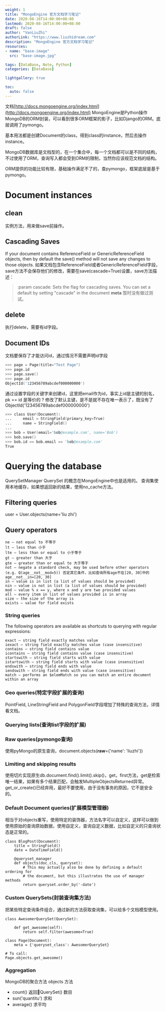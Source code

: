 ```yaml
---
weight: 1
title: "MongoEngine 官方文档学习笔记"
date: 2020-08-16T14:00:00+08:00
lastmod: 2020-08-16T14:00:00+08:00
draft: false
author: "VanLiuZhi"
authorLink: "https://www.liuzhidream.com"
description: "MongoEngine 官方文档学习笔记"
resources:
- name: "base-image"
  src: "base-image.jpg"

tags: [DataBase, Note, Python]
categories: [DataBase]

lightgallery: true

toc:
  auto: false
---
```


文档[http://docs.mongoengine.org/index.html](http://docs.mongoengine.org/index.html)
MongoEngine是Python操作MongoDB的ORM封装，可以看到很多ORM框架的影子，比如Django的ORM。底层调用了pymongo。

基本用法都是创建Document的class，得到class的instance，然后去操作instance。

MongoDB数据库是文档型的，在一个集合中，每一个文档都可以是不同的结构，不过使用了ORM，查询写入都会受到ORM的限制，当然你应该规范文档的结构。

ORM提供的功能比较有限，基础操作满足不了的，查pymongo，框架底层是基于pymongo。

<!-- more -->

# Document instances

## clean
实例方法，用来做save前操作。

## Cascading Saves
If your document contains ReferenceField or GenericReferenceField objects, then by default the save() method will not save any changes to those objects. 
如果文档包含ReferenceField或者GenericReferenceField字段，save方法不会保存他们的修改，需要在save(cascade=True)设置，save方法描述：
>:param cascade: Sets the flag for cascading saves.  You can set a default by setting "cascade" in the document __meta__
暂时没有做过测试。

## delete
执行delete，需要有id字段。

## Document IDs

文档要保存了才能访问id，通过情况不需要声明id字段
```s
>>> page = Page(title="Test Page")
>>> page.id
>>> page.save()
>>> page.id
ObjectId('123456789abcdef000000000')
```

通过设置字段的关键字来创建id，这里把email作为id，事实上id是主键的别名，pk == id 是等价的
? 修改了默认主键，是不是就不存在唯一表示了，既没有了ObjectId('123456789abcdef000000000')
```s
>>> class User(Document):
...     email = StringField(primary_key=True)
...     name = StringField()
...
>>> bob = User(email='bob@example.com', name='Bob')
>>> bob.save()
>>> bob.id == bob.email == 'bob@example.com'
True
```

# Querying the database
QuerySetManager QuerySet 的概念在MongoEngine中也是适用的。
查询集使用本地缓存，如果想返回新的结果，使用no_cache方法。

## Filtering queries
user = User.objects(name='liu zhi')

## Query operators
```
ne – not equal to 不等于
lt – less than 小于
lte – less than or equal to 小于等于
gt – greater than 大于
gte – greater than or equal to 大于等于
not – negate a standard check, may be used before other operators (e.g. Q(age__not__mod=5)) 否定其它条件，比如查询所有age不在[20, 30]中的 age__not__in=[20, 30]
in – value is in list (a list of values should be provided)
nin – value is not in list (a list of values should be provided)
mod – value % x == y, where x and y are two provided values
all – every item in list of values provided is in array
size – the size of the array is
exists – value for field exists
```

### String queries
The following operators are available as shortcuts to querying with regular expressions:

```
exact – string field exactly matches value
iexact – string field exactly matches value (case insensitive)
contains – string field contains value
icontains – string field contains value (case insensitive)
startswith – string field starts with value
istartswith – string field starts with value (case insensitive)
endswith – string field ends with value
iendswith – string field ends with value (case insensitive)
match – performs an $elemMatch so you can match an entire document within an array
```

### Geo queries(特定字段扩展的查询)
PointField, LineStringField and PolygonField字段增加了特殊的查询方法，详情看文档。

### Querying lists(查询list字段的扩展)

### Raw queries(pymongo查询)
使用pyMongo的原生查询，document.objects(__raw__={'name': 'liuzhi'})

### Limiting and skipping results
使用切片实现原生db.document.find().limit().skip()，get，first方法，get是检索唯一结果，如果有多个结果匹配，会触发MultipleObjectsReturned异常。get_or_create()已经弃用，最好不要使用，由于没有事务的原因，它不是安全的。

### Default Document queries(扩展模型管理器)
相当于对objects重写，使用特定的装饰器，方法名字可以自定义，这样可以做到使用原始的查询原始数据，使用自定义，查询自定义数据，比如自定义的只查询状态是正常的。
```
class BlogPost(Document):
    title = StringField()
    date = DateTimeField()

    @queryset_manager
    def objects(doc_cls, queryset):
        # This may actually also be done by defining a default ordering for
        # the document, but this illustrates the use of manager methods
        return queryset.order_by('-date')
```

### Custom QuerySets(封装查询集方法)
把某些特定查询条件组合，通过新的方法获取查询集，可以给多个文档模型使用。
```
class AwesomerQuerySet(QuerySet):

    def get_awesome(self):
        return self.filter(awesome=True)

class Page(Document):
    meta = {'queryset_class': AwesomerQuerySet}

# To call:
Page.objects.get_awesome()
```

### Aggregation
MongoDB的聚合方法
objects 方法
- count() 返回QuerySet() 数目
- sun('quantitu') 求和
- average() 求平均


